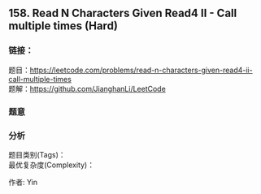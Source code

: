 ## 158. Read N Characters Given Read4 II - Call multiple times (Hard)

### **链接**：
题目：https://leetcode.com/problems/read-n-characters-given-read4-ii-call-multiple-times  
题解：https://github.com/JianghanLi/LeetCode

### **题意**



### **分析**  
题目类别(Tags)：  
最优复杂度(Complexity)：  



作者: Yin
